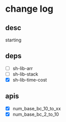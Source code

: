 # change log

## desc

starting

## deps

- [ ] sh-lib-arr
- [ ] sh-lib-stack
- [x] sh-lib-time-cost

## apis

- [x] num_base_bc_10_to_xx
- [x] num_base_bc_2_to_10